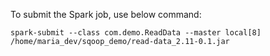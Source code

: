 To submit the Spark job, use below command:

```
spark-submit --class com.demo.ReadData --master local[8] /home/maria_dev/sqoop_demo/read-data_2.11-0.1.jar 
```
